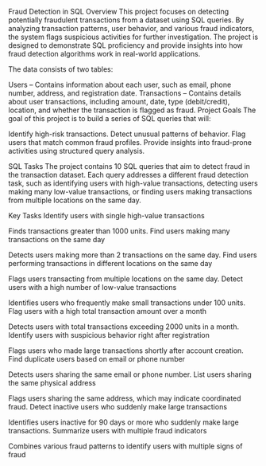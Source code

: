 Fraud Detection in SQL
Overview
This project focuses on detecting potentially fraudulent transactions from a dataset using SQL queries. By analyzing transaction patterns, user behavior, and various fraud indicators, the system flags suspicious activities for further investigation. The project is designed to demonstrate SQL proficiency and provide insights into how fraud detection algorithms work in real-world applications.

The data consists of two tables:

Users – Contains information about each user, such as email, phone number, address, and registration date.
Transactions – Contains details about user transactions, including amount, date, type (debit/credit), location, and whether the transaction is flagged as fraud.
Project Goals
The goal of this project is to build a series of SQL queries that will:

Identify high-risk transactions.
Detect unusual patterns of behavior.
Flag users that match common fraud profiles.
Provide insights into fraud-prone activities using structured query analysis.

SQL Tasks
The project contains 10 SQL queries that aim to detect fraud in the transaction dataset. Each query addresses a different fraud detection task, such as identifying users with high-value transactions, detecting users making many low-value transactions, or finding users making transactions from multiple locations on the same day.

Key Tasks
Identify users with single high-value transactions

Finds transactions greater than 1000 units.
Find users making many transactions on the same day

Detects users making more than 2 transactions on the same day.
Find users performing transactions in different locations on the same day

Flags users transacting from multiple locations on the same day.
Detect users with a high number of low-value transactions

Identifies users who frequently make small transactions under 100 units.
Flag users with a high total transaction amount over a month

Detects users with total transactions exceeding 2000 units in a month.
Identify users with suspicious behavior right after registration

Flags users who made large transactions shortly after account creation.
Find duplicate users based on email or phone number

Detects users sharing the same email or phone number.
List users sharing the same physical address

Flags users sharing the same address, which may indicate coordinated fraud.
Detect inactive users who suddenly make large transactions

Identifies users inactive for 90 days or more who suddenly make large transactions.
Summarize users with multiple fraud indicators

Combines various fraud patterns to identify users with multiple signs of fraud



